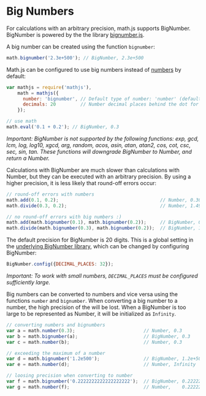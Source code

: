 # Big Numbers

For calculations with an arbitrary precision, math.js supports BigNumber.
BigNumber is powered by the the library
[bignumber.js](https://github.com/MikeMcl/bignumber.js/).

A big number can be created using the function `bignumber`:

```js
math.bignumber('2.3e+500'); // BigNumber, 2.3e+500
```

Math.js can be configured to use big numbers instead of [numbers](numbers.md)
by default:

```js
var mathjs = require('mathjs'),
    math = mathjs({
      number: 'bignumber', // Default type of number: 'number' (default) or 'bignumber'
      decimals: 20         // Number decimal places behind the dot for big numbers
    });

// use math
math.eval('0.1 + 0.2'); // BigNumber, 0.3
```

*Important:
BigNumber is not supported by the following functions:
exp, gcd, lcm, log, log10, xgcd,
arg,
random,
acos, asin, atan, atan2, cos, cot, csc, sec, sin, tan.
These functions will downgrade BigNumber to Number, and return a Number.*

Calculations with BigNumber are much slower than calculations with Number,
but they can be executed with an arbitrary precision. By using a higher
precision, it is less likely that round-off errors occur:

```js
// round-off errors with numbers
math.add(0.1, 0.2);                                     // Number, 0.30000000000000004
math.divide(0.3, 0.2);                                  // Number, 1.4999999999999998

// no round-off errors with big numbers :)
math.add(math.bignumber(0.1), math.bignumber(0.2));     // BigNumber, 0.3
math.divide(math.bignumber(0.3), math.bignumber(0.2));  // BigNumber, 1.5
```

The default precision for BigNumber is 20 digits. This is a global setting
in the [underlying BigNumber library](https://github.com/MikeMcl/bignumber.js/),
which can be changed by configuring BigNumber:

```js
BigNumber.config({DECIMAL_PLACES: 32});
```

*Important: To work with small numbers, `DECIMAL_PLACES` must be configured
sufficiently large.*

Big numbers can be converted to numbers and vice versa using the functions
`number` and `bignumber`. When converting a big number to a number, the high
precision of the will be lost. When a BigNumber is too large to be represented
as Number, it will be initialized as `Infinity`.

```js
// converting numbers and bignumbers
var a = math.number(0.3);                         // Number, 0.3
var b = math.bignumber(a);                        // BigNumber, 0.3
var c = math.number(b);                           // Number, 0.3

// exceeding the maximum of a number
var d = math.bignumber('1.2e500');                // BigNumber, 1.2e+500
var e = math.number(d);                           // Number, Infinity

// loosing precision when converting to number
var f = math.bignumber('0.2222222222222222222');  // BigNumber, 0.2222222222222222222
var g = math.number(f);                           // Number,    0.2222222222222222
```
